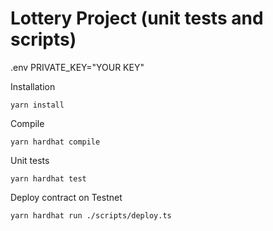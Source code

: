 # Lottery Project (unit tests and scripts)

.env 
PRIVATE_KEY="YOUR KEY" 

Installation
```shell
yarn install
```
Compile
```shell
yarn hardhat compile
```
Unit tests
```shell
yarn hardhat test
```
Deploy contract on Testnet
```shell
yarn hardhat run ./scripts/deploy.ts   
```
